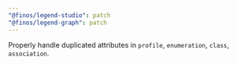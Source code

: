 ```yaml
---
"@finos/legend-studio": patch
"@finos/legend-graph": patch
---
```


Properly handle duplicated attributes in `profile`, `enumeration`, `class`, `association`.
